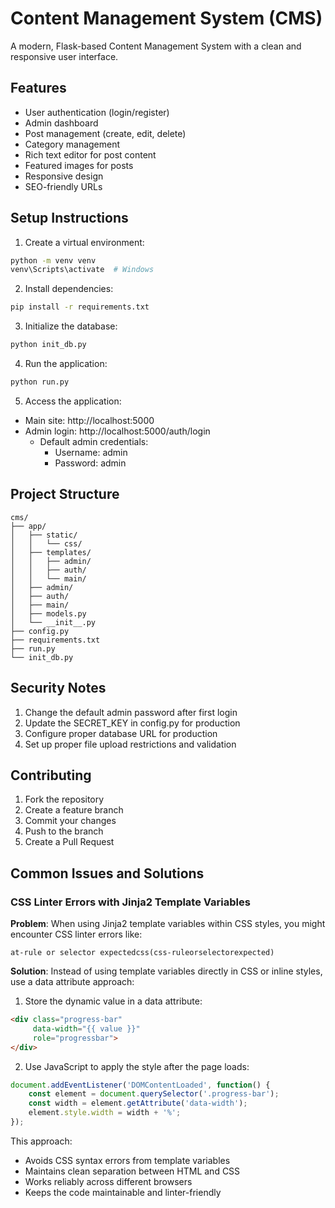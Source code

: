 # Content Management System (CMS)

A modern, Flask-based Content Management System with a clean and responsive user interface.

## Features

- User authentication (login/register)
- Admin dashboard
- Post management (create, edit, delete)
- Category management
- Rich text editor for post content
- Featured images for posts
- Responsive design
- SEO-friendly URLs

## Setup Instructions

1. Create a virtual environment:
```bash
python -m venv venv
venv\Scripts\activate  # Windows
```

2. Install dependencies:
```bash
pip install -r requirements.txt
```

3. Initialize the database:
```bash
python init_db.py
```

4. Run the application:
```bash
python run.py
```

5. Access the application:
- Main site: http://localhost:5000
- Admin login: http://localhost:5000/auth/login
  - Default admin credentials:
    - Username: admin
    - Password: admin

## Project Structure

```
cms/
├── app/
│   ├── static/
│   │   └── css/
│   ├── templates/
│   │   ├── admin/
│   │   ├── auth/
│   │   └── main/
│   ├── admin/
│   ├── auth/
│   ├── main/
│   ├── models.py
│   └── __init__.py
├── config.py
├── requirements.txt
├── run.py
└── init_db.py
```

## Security Notes

1. Change the default admin password after first login
2. Update the SECRET_KEY in config.py for production
3. Configure proper database URL for production
4. Set up proper file upload restrictions and validation

## Contributing

1. Fork the repository
2. Create a feature branch
3. Commit your changes
4. Push to the branch
5. Create a Pull Request

## Common Issues and Solutions

### CSS Linter Errors with Jinja2 Template Variables

**Problem**: When using Jinja2 template variables within CSS styles, you might encounter CSS linter errors like:
```
at-rule or selector expectedcss(css-ruleorselectorexpected)
```

**Solution**: Instead of using template variables directly in CSS or inline styles, use a data attribute approach:

1. Store the dynamic value in a data attribute:
```html
<div class="progress-bar" 
     data-width="{{ value }}"
     role="progressbar">
</div>
```

2. Use JavaScript to apply the style after the page loads:
```javascript
document.addEventListener('DOMContentLoaded', function() {
    const element = document.querySelector('.progress-bar');
    const width = element.getAttribute('data-width');
    element.style.width = width + '%';
});
```

This approach:
- Avoids CSS syntax errors from template variables
- Maintains clean separation between HTML and CSS
- Works reliably across different browsers
- Keeps the code maintainable and linter-friendly
